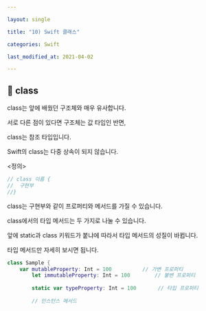 ```yaml
---

layout: single

title: "10) Swift 클래스"

categories: Swift

last_modified_at: 2021-04-02

---
```

## 📌 class

class는 앞에 배웠던 구조체와 매우 유사합니다.

서로 다른 점이 있다면 구조체는 값 타입인 반면,

class는 참조 타입입니다.

Swift의 class는 다중 상속이 되지 않습니다.

<정의>
```swift
// class 이름 {
//	구현부
//}
```

class는 구현부와 같이 프로퍼티와 메서드를 가질 수 있습니다.

class에서의 타입 메서드는 두 가지로 나눌 수 있습니다.

앞에 static과 class 키워드가 붙냐에 따라서 타입 메서드의 성질이 바뀝니다.

타입 메서드만 자세히 보시면 됩니다.

```swift
class Sample {
	var mutableProperty: Int = 100        	// 가변 프로퍼티
    	let immutableProperty: Int = 100    	// 불변 프로퍼티
        
        static var typeProperty: Int = 100   	 // 타입 프로퍼티
        
        // 인스턴스 메서드
        func instanceMethod()    {
            print("instance method")
        }
    
        // 타입 메서드
        // 상속을 받았을 때 재정의 불가 타입 메서드 - static
        static func typeMethod() {
            print("type method - static")
        }

        // 상속을 받았을 때 재정의 가능 타입 메서드 - class
        class func classMethod() {
            print("type method - class")
        }
}
```

### 📐 클래스 사용법
클래스 사용법을 알아봅시다.

밑에 있는 코드를 보시죠
```swift
var mutableReference: Sample = Sample()

mutableReference.mutableProperty = 200		// 변경 가능
// mutableReference.immutableProperty = 200	// 변경 불가능

let immutableReference: Sample = Sample()

immutableReference.mutableProperty = 200
// immutableReference.immutableProperty = 200

// immutableReference = mutableReference
```

class는 구조체와 다르게 mutable과 immutable을 let과 var로 사용한 인스턴스 
모두가 가변 프로퍼티 mutableProperty를 변경해 줄 수 있습니다.

처음부터 불변 프로퍼티로 선언된 immutableProperty는 불가능합니다.


구조체와 마찬가지로 타입 프로퍼티와 메서드를 사용하는 것도 크게 다를게 없습니다.
```swift
Sample.typeProperty = 300
Sample.typeMethod()	// type method

//mutableReference.typeProperty = 400
//mutableReference.typeMethod()
```


